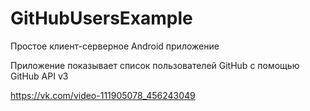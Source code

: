# GitHubUsersExample
Простое клиент-серверное Android приложение

Приложение показывает список пользователей GitHub с помощью GitHub API v3

https://vk.com/video-111905078_456243049


